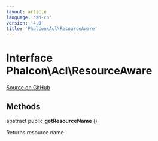 ```yaml
---
layout: article
language: 'zh-cn'
version: '4.0'
title: 'Phalcon\Acl\ResourceAware'
---
```


# Interface **Phalcon\Acl\ResourceAware**

<a href="https://github.com/phalcon/cphalcon/tree/v4.0.0/phalcon/acl/resourceaware.zep" class="btn btn-default btn-sm">Source on GitHub</a>

## Methods

abstract public **getResourceName** ()

Returns resource name